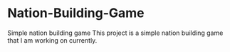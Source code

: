 # Nation-Building-Game
Simple nation building game
This project is a simple nation building game that I am working on currently.
